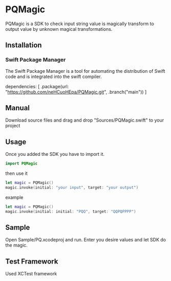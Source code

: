 # PQMagic

PQMagic is a SDK to check input string value is magically transform to output value by unknown magical transformations.  

## Installation

### Swift Package Manager
The Swift Package Manager is a tool for automating the distribution of Swift code and is integrated into the swift compiler.

dependencies: [
    .package(url: "https://github.com/neHCuoHEpa/PQMagic.git", .branch("main"))
]

## Manual
Download source files and drag and drop "Sources/PQMagic.swift" to your project

## Usage
Once you added the SDK you have to import it.
```swift
import PQMagic
``` 

then use it

```swift
let magic = PQMagic() 
magic.invoke(initial: "your input", target: "your output")
```

example

```swift
let magic = PQMagic() 
magic.invoke(initial: initial: "PQQ", target: "QQPQPPPP")
```

## Sample
Open Sample/PQ.xcodeproj and run.
Enter you desire values and let SDK do the magic. 

## Test Framework
Used XCTest framework
